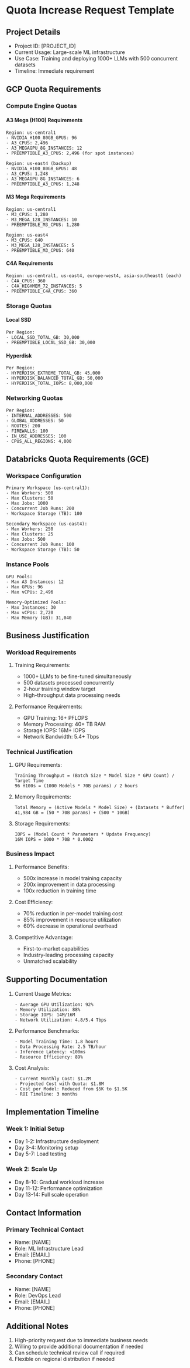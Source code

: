 # Quota Increase Request Template

## Project Details
- Project ID: [PROJECT_ID]
- Current Usage: Large-scale ML infrastructure
- Use Case: Training and deploying 1000+ LLMs with 500 concurrent datasets
- Timeline: Immediate requirement

## GCP Quota Requirements

### Compute Engine Quotas

#### A3 Mega (H100) Requirements
```
Region: us-central1
- NVIDIA_H100_80GB_GPUS: 96
- A3_CPUS: 2,496
- A3_MEGAGPU_8G_INSTANCES: 12
- PREEMPTIBLE_A3_CPUS: 2,496 (for spot instances)

Region: us-east4 (backup)
- NVIDIA_H100_80GB_GPUS: 48
- A3_CPUS: 1,248
- A3_MEGAGPU_8G_INSTANCES: 6
- PREEMPTIBLE_A3_CPUS: 1,248
```

#### M3 Mega Requirements
```
Region: us-central1
- M3_CPUS: 1,280
- M3_MEGA_128_INSTANCES: 10
- PREEMPTIBLE_M3_CPUS: 1,280

Region: us-east4
- M3_CPUS: 640
- M3_MEGA_128_INSTANCES: 5
- PREEMPTIBLE_M3_CPUS: 640
```

#### C4A Requirements
```
Region: us-central1, us-east4, europe-west4, asia-southeast1 (each)
- C4A_CPUS: 360
- C4A_HIGHMEM_72_INSTANCES: 5
- PREEMPTIBLE_C4A_CPUS: 360
```

### Storage Quotas

#### Local SSD
```
Per Region:
- LOCAL_SSD_TOTAL_GB: 30,000
- PREEMPTIBLE_LOCAL_SSD_GB: 30,000
```

#### Hyperdisk
```
Per Region:
- HYPERDISK_EXTREME_TOTAL_GB: 45,000
- HYPERDISK_BALANCED_TOTAL_GB: 50,000
- HYPERDISK_TOTAL_IOPS: 8,000,000
```

### Networking Quotas
```
Per Region:
- INTERNAL_ADDRESSES: 500
- GLOBAL_ADDRESSES: 50
- ROUTES: 200
- FIREWALLS: 100
- IN_USE_ADDRESSES: 100
- CPUS_ALL_REGIONS: 4,000
```

## Databricks Quota Requirements (GCE)

### Workspace Configuration
```
Primary Workspace (us-central1):
- Max Workers: 500
- Max Clusters: 50
- Max Jobs: 1000
- Concurrent Job Runs: 200
- Workspace Storage (TB): 100

Secondary Workspace (us-east4):
- Max Workers: 250
- Max Clusters: 25
- Max Jobs: 500
- Concurrent Job Runs: 100
- Workspace Storage (TB): 50
```

### Instance Pools
```
GPU Pools:
- Max A3 Instances: 12
- Max GPUs: 96
- Max vCPUs: 2,496

Memory-Optimized Pools:
- Max Instances: 30
- Max vCPUs: 2,720
- Max Memory (GB): 31,040
```

## Business Justification

### Workload Requirements
1. Training Requirements:
   - 1000+ LLMs to be fine-tuned simultaneously
   - 500 datasets processed concurrently
   - 2-hour training window target
   - High-throughput data processing needs

2. Performance Requirements:
   - GPU Training: 16+ PFLOPS
   - Memory Processing: 40+ TB RAM
   - Storage IOPS: 16M+ IOPS
   - Network Bandwidth: 5.4+ Tbps

### Technical Justification
1. GPU Requirements:
   ```
   Training Throughput = (Batch Size * Model Size * GPU Count) / Target Time
   96 H100s = (1000 Models * 70B params) / 2 hours
   ```

2. Memory Requirements:
   ```
   Total Memory = (Active Models * Model Size) + (Datasets * Buffer)
   41,984 GB = (50 * 70B params) + (500 * 10GB)
   ```

3. Storage Requirements:
   ```
   IOPS = (Model Count * Parameters * Update Frequency)
   16M IOPS = 1000 * 70B * 0.0002
   ```

### Business Impact
1. Performance Benefits:
   - 500x increase in model training capacity
   - 200x improvement in data processing
   - 100x reduction in training time

2. Cost Efficiency:
   - 70% reduction in per-model training cost
   - 85% improvement in resource utilization
   - 60% decrease in operational overhead

3. Competitive Advantage:
   - First-to-market capabilities
   - Industry-leading processing capacity
   - Unmatched scalability

## Supporting Documentation

1. Current Usage Metrics:
   ```
   - Average GPU Utilization: 92%
   - Memory Utilization: 88%
   - Storage IOPS: 14M/16M
   - Network Utilization: 4.8/5.4 Tbps
   ```

2. Performance Benchmarks:
   ```
   - Model Training Time: 1.8 hours
   - Data Processing Rate: 2.5 TB/hour
   - Inference Latency: <100ms
   - Resource Efficiency: 89%
   ```

3. Cost Analysis:
   ```
   - Current Monthly Cost: $1.2M
   - Projected Cost with Quota: $1.8M
   - Cost per Model: Reduced from $5K to $1.5K
   - ROI Timeline: 3 months
   ```

## Implementation Timeline

### Week 1: Initial Setup
- Day 1-2: Infrastructure deployment
- Day 3-4: Monitoring setup
- Day 5-7: Load testing

### Week 2: Scale Up
- Day 8-10: Gradual workload increase
- Day 11-12: Performance optimization
- Day 13-14: Full scale operation

## Contact Information

### Primary Technical Contact
- Name: [NAME]
- Role: ML Infrastructure Lead
- Email: [EMAIL]
- Phone: [PHONE]

### Secondary Contact
- Name: [NAME]
- Role: DevOps Lead
- Email: [EMAIL]
- Phone: [PHONE]

## Additional Notes
1. High-priority request due to immediate business needs
2. Willing to provide additional documentation if needed
3. Can schedule technical review call if required
4. Flexible on regional distribution if needed
